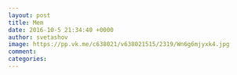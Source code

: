 ```yaml
--- 
layout: post 
title: Mem 
date: 2016-10-5 21:34:40 +0000 
author: svetashov 
image: https://pp.vk.me/c638021/v638021515/2319/Wn6g6mjyxk4.jpg
comment: 
categories: 
---
```

